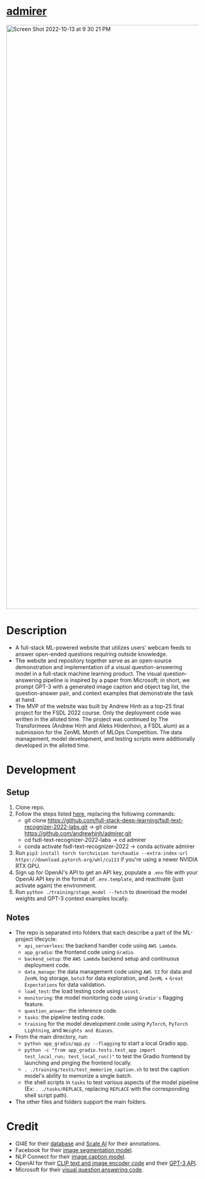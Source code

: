 # [admirer](https://admirer.loca.lt/)
<img width="1525" alt="Screen Shot 2022-10-13 at 9 30 21 PM" src="https://user-images.githubusercontent.com/40700820/195763037-1f5ca861-3eac-4338-8785-f6f16da79ad5.png">

# Description
- A full-stack ML-powered website that utilizes users’ webcam feeds to answer open-ended questions requiring outside knowledge.
- The website and repository together serve as an open-source demonstration and implementation of a visual question-answering model in a full-stack machine learning product. The visual question-answering pipeline is inspired by a paper from Microsoft; in short, we prompt GPT-3 with a generated image caption and object tag list, the question-answer pair, and context examples that demonstrate the task at hand.
- The MVP of the website was built by Andrew Hinh as a top-25 final project for the FSDL 2022 course. Only the deployment code was written in the alloted time. The project was continued by The Transformees (Andrew Hinh and Aleks Hiidenhovi, a FSDL alum) as a submission for the ZenML Month of MLOps Competition. The data management, model development, and testing scripts were additionally developed in the alloted time.

# Development
## Setup
1. Clone repo.
2. Follow the steps listed [here](https://github.com/full-stack-deep-learning/fsdl-text-recognizer-2022-labs/tree/main/setup#local), replacing the following commands:
    - git clone https://github.com/full-stack-deep-learning/fsdl-text-recognizer-2022-labs.git -> git clone https://github.com/andrewhinh/admirer.git
    - cd fsdl-text-recognizer-2022-labs -> cd admirer
    - conda activate fsdl-text-recognizer-2022 -> conda activate admirer
3. Run `pip3 install torch torchvision torchaudio --extra-index-url https://download.pytorch.org/whl/cu113` if you're using a newer NVIDIA RTX GPU.
4. Sign up for OpenAI's API to get an API key, populate a `.env` file with your OpenAI API key in the format of `.env.template`, and reactivate (just activate again) the environment.
5. Run `python ./training/stage_model --fetch` to download the model weights and GPT-3 context examples locally.
## Notes
- The repo is separated into folders that each describe a part of the ML-project lifecycle:
    - `api_serverless`: the backend handler code using `AWS Lambda`.
    - `app_gradio`: the frontend code using `Gradio`.
    - `backend_setup`: the `AWS Lambda` backend setup and continuous deployment code.
    - `data_manage`: the data management code using `AWS S3` for data and `ZenML` log storage, `boto3` for data exploration, and `ZenML` + `Great Expectations` for data validation.
    - `load_test`: the load testing code using `Locust`.
    - `monitoring`: the model monitoring code using `Gradio's` flagging feature.
    - `question_answer`: the inference code.
    - `tasks`: the pipeline testing code.
    - `training` for the model development code using `PyTorch`, `PyTorch Lightning`, and `Weights and Biases`.
- From the main directory, run:
    - `python app_gradio/app.py --flagging` to start a local Gradio app.
    - `python -c "from app_gradio.tests.test_app import test_local_run; test_local_run()"` to test the Gradio frontend by launching and pinging the frontend locally.
    - `. ./training/tests/test_memorize_caption.sh` to test the caption model's ability to memorize a single batch.
    - the shell scripts in `tasks` to test various aspects of the model pipeline (Ex: `. ./tasks/REPLACE`, replacing `REPLACE` with the corresponding shell script path).
- The other files and folders support the main folders.

# Credit
- GI4E for their [database](https://www.unavarra.es/gi4e/databases/gi4e/?languageId=1) and [Scale AI](https://scale.com/) for their annotations.
- Facebook for their [image segmentation model](https://huggingface.co/facebook/detr-resnet-50-panoptic).
- NLP Connect for their [image caption model](https://huggingface.co/nlpconnect/vit-gpt2-image-captioning).
- OpenAI for their [CLIP text and image encoder code](https://huggingface.co/openai/clip-vit-base-patch16) and their [GPT-3 API](https://openai.com/api/).
- Microsoft for their [visual question answering code](https://github.com/microsoft/PICa).

